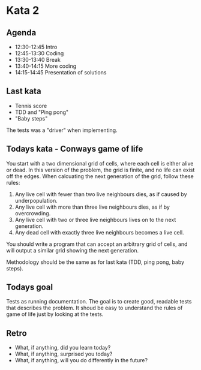 Kata 2
===

Agenda
---
*   12:30-12:45 Intro
*   12:45-13:30 Coding
*   13:30-13:40 Break
*   13:40-14:15 More coding
*   14:15-14:45 Presentation of solutions

Last kata
---
*   Tennis score
*   TDD and "Ping pong"
*   "Baby steps"

The tests was a "driver" when implementing.

Todays kata - Conways game of life
---
You start with a two dimensional grid of cells, where each cell is either alive or dead. In this version of the problem, the grid is finite, and no life can exist off the edges. When calcuating the next generation of the grid, follow these rules:

   1. Any live cell with fewer than two live neighbours dies, as if caused by underpopulation.
   2. Any live cell with more than three live neighbours dies, as if by overcrowding.
   3. Any live cell with two or three live neighbours lives on to the next generation.
   4. Any dead cell with exactly three live neighbours becomes a live cell.

You should write a program that can accept an arbitrary grid of cells, and will output a similar grid showing the next generation. 

Methodology should be the same as for last kata (TDD, ping pong, baby steps).

Todays goal
---
Tests as running documentation. The goal is to create good, readable tests that describes the problem. It shoud be easy to understand the rules of game of life just by looking at the tests.

Retro
---
*   What, if anything, did you learn today?
*   What, if anything, surprised you today?
*   What, if anything, will you do differently in the future?


